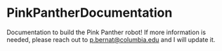 # PinkPantherDocumentation
Documentation to build the Pink Panther robot! If more information is needed, please reach out to p.bernat@columbia.edu and I will update it.
